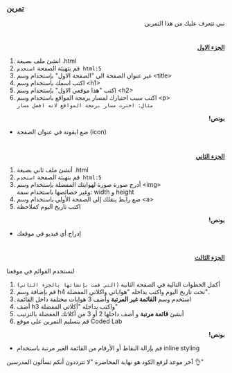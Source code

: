 
<p dir="rtl">
<h3><a href="https://github.com/codedlabs/UC-web-cw-1">تمرين </a></h3></p>


<p dir="rtl">
نبي نتعرف عليك من هذا التمرين</p>
<h1></h1>
<p dir="rtl">
 <strong><a href="https://docs.google.com/document/d/1stcvqGYWDplD6eUdKk-LS_OkbApIlOyDXrQJ3rbIBoc/edit">الجزء الاول</a></strong></p>



1.  انشئ ملف بصيغة .html
2.  قم بتهيئة الصفحة `استخدم html:5`
2. غير عنوان الصفحة الى "الصفحة الاول" بإستخدام وسم &lt;title>
3. اكتب اسمك باستخدام وسم &lt;h1>
4. اكتب "هذا موقعي الاول" بإستخدام وسم &lt;h2>
5. اكتب سبب اختيارك لمسار برمجة المواقع باستخدام وسم &lt;p> \
`مثال: اخترت مسار برمجة المواقع لانه افضل مسار`
<p dir="rtl">
<strong>بونص!</strong></p>




* ضع ايقونة في عنوان الصفحة (icon)

<h1></h1>
<p dir="rtl">
<strong><a href="https://docs.google.com/document/d/1sA89c0LxxoBCoTHY9UvwdLftiFQ1g3EhAYEMoltLLTg/edit#">الجزء الثاني</a></strong></p>



1. أنشئ ملف ثاني بصيغة .html
2.  قم بتهيئة الصفحة `استخدم html:5`
3. أدرج صورة صورة لهوايتك المفضلة بإستخدام وسم &lt;img> \
وغير خصائصها باستخدام سمة: width و height
4. ضع رابط ينقلك إلى الصفحة الأولى باستخدام وسم &lt;a> 
5. اكتب تاريخ اليوم كملاحظة
<p dir="rtl">
<strong>بونص!</strong></p>

<p dir="rtl">

* إدراج أي فيديو في موقعك
<h1></h1>
<p dir="rtl">
<strong><a href="https://docs.google.com/document/d/1BA8t5-qKIBhLCSQFKYVx9syLgFAapT6lXDlLHpM0jmg/edit">الجزء الثالث</a></strong></p>


لنستخدم القوائم في موقعنا

1. أكمل الخطوات التالية في الصفحة الثانية `(التي قمت بإنشائها بالجزء الثاني)`
2. قم بإضافة وسم  h4  تحت تاريخ اليوم واكتب بداخله "هواياتي واكلاتي المفضلة".
3. استخدم وسم **القائمة غير المرتبة** وأضف 3 هوايات مختلفة داخل القائمة 
4. أضف h3 واكتب بداخله "أكلاتي المفضلة"
5. أنشئ **قائمة مرتبة** و أضف داخلها 2 أو 3 من أكلاتك المفضلة بالترتيب 
6. قم بتسليم التمرين على موقع Coded Lab

<p dir="rtl">
<strong>بونص!</strong></p>

<p dir="rtl">

* قم بإزالة النقاط أو الأرقام من القائمة الغير مرتبة باستخدام inline styling

آخر موعد لرفع الكود هو نهاية المحاضرة "لا تترددون أنكم تسألون المدرسين 👌"
